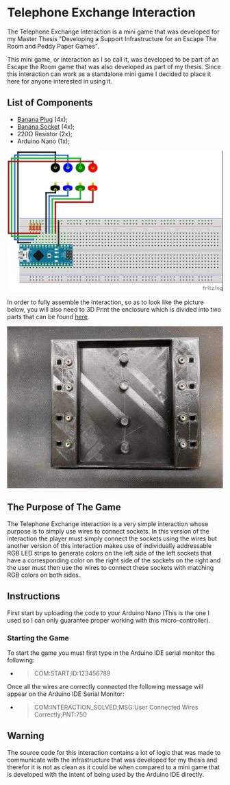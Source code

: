 # Telephone Exchange Interaction

The Telephone Exchange Interaction is a mini game that was developed for my Master Thesis "Developing a Support Infrastructure for an Escape The Room and Peddy Paper Games".

This mini game, or interaction as I so call it, was developed to be part of an Escape the Room game that was also developed as part of my thesis. Since this interaction can work as a standalone mini game I decided to place it here for anyone interested in using it.

## List of Components

- [Banana Plug](https://pt.aliexpress.com/item/1005001265835623.html?gatewayAdapt=glo2bra&spm=2114.13010708.0.0.3a99b90alBsLK1) (4x);
- [Banana Socket](https://pt.aliexpress.com/item/1005001265835623.html?gatewayAdapt=glo2bra&spm=2114.13010708.0.0.3a99b90alBsLK1) (4x);
- 220Ω Resistor (2x);
- Arduino Nano (1x);

![Wiring Diagram](images/WiringDiagram.jpg)

In order to fully assemble the Interaction, so as to look like the picture below, you will also need to 3D Print the enclosure which is divided into two parts that can be found [here](enclosure/).

![Assembled Interaction](images/AssembledInteraction.jpeg)

## The Purpose of The Game

The Telephone Exchange interaction is a very simple interaction whose purpose is to simply use wires to connect sockets. In this version of the interaction the player must simply connect the sockets using the wires but another version of this interaction makes use of individually addressable RGB LED strips to generate colors on the left side of the left sockets that have a corresponding color on the right side of the sockets on the right and the user must then use the wires to connect these sockets with matching RGB colors on both sides.

## Instructions

First start by uploading the code to your Arduino Nano (This is the one I used so I can only guarantee proper working with this micro-controller).

### Starting the Game

To start the game you must first type in the Arduino IDE serial monitor the following:

- > COM:START;ID:123456789

Once all the wires are correctly connected the following message will appear on the Arduino IDE Serial Monitor:

- > COM:INTERACTION_SOLVED;MSG:User Connected Wires Correctly;PNT:750

## Warning

The source code for this interaction contains a lot of logic that was made to communicate with the infrastructure that was developed for my thesis and therefor it is not as clean as it could be when compared to a mini game that is developed with the intent of being used by the Arduino IDE directly.